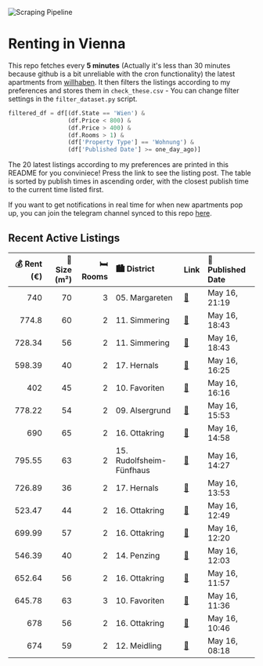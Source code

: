 ![Scraping Pipeline](https://github.com/AthomsG/renting-in-vienna/actions/workflows/run_pipeline.yml/badge.svg)


# Renting in Vienna

This repo fetches every **5 minutes** (Actually it's less than 30 minutes because github is a bit unreliable with the cron functionality) the latest apartments from [willhaben](https://www.willhaben.at/).
It then filters the listings according to my preferences and stores them in `check_these.csv` - You can change filter settings in the `filter_dataset.py` script.

```python
filtered_df = df[(df.State == 'Wien') & 
                 (df.Price < 800) &
                 (df.Price > 400) &
                 (df.Rooms > 1) &
                 (df['Property Type'] == 'Wohnung') &
                 (df['Published Date'] >= one_day_ago)]
```

The 20 latest listings according to my preferences are printed in this README for you conviniece! Press the link to see the listing post.
The table is sorted by publish times in ascending order, with the closest publish time to the current time listed first.

If you want to get notifications in real time for when new apartments pop up, you can join the telegram channel synced to this repo [here](https://t.me/+1HPAYOf5BSsyNTlk).

## Recent Active Listings

|   💰 Rent (€) |   📏 Size (m²) |   🛏️ Rooms | 🏙️ District              | Link                                                                                                                                                                                                    | 📅 Published Date   |
|-------------:|--------------:|-----------:|:-------------------------|:--------------------------------------------------------------------------------------------------------------------------------------------------------------------------------------------------------|:-------------------|
|       740    |            70 |          3 | 05. Margareten           | [🔗](https://www.willhaben.at/iad/immobilien/d/mietwohnungen/wien/wien-1050-margareten/gemeinde-wohnung-direktvergabe-1922505462/)                                                                       | May 16, 21:19      |
|       774.8  |            60 |          2 | 11. Simmering            | [🔗](https://www.willhaben.at/iad/immobilien/d/mietwohnungen/wien/wien-1110-simmering/am-kanal-73a-/-top-a073-1065124034/)                                                                               | May 16, 18:43      |
|       728.34 |            56 |          2 | 11. Simmering            | [🔗](https://www.willhaben.at/iad/immobilien/d/mietwohnungen/wien/wien-1110-simmering/herbortgasse-28-/-top-h085-1330591623/)                                                                            | May 16, 18:43      |
|       598.39 |            40 |          2 | 17. Hernals              | [🔗](https://www.willhaben.at/iad/immobilien/d/mietwohnungen/wien/wien-1170-hernals/topsanierte-unbefristete-altbauwohnung-in-der-balderichgasse-1410140797/)                                            | May 16, 16:25      |
|       402    |            45 |          2 | 10. Favoriten            | [🔗](https://www.willhaben.at/iad/immobilien/d/mietwohnungen/wien/wien-1100-favoriten/2-zimmer-sozialbauwohnung-n%C3%A4he-oberlaa-981599380/)                                                            | May 16, 16:16      |
|       778.22 |            54 |          2 | 09. Alsergrund           | [🔗](https://www.willhaben.at/iad/immobilien/d/mietwohnungen/wien/wien-1090-alsergrund/servitenviertel-%28pramergasse%29---miete-inkl.-heizkosten-u.-warmwasserakonto-1968396874/)                       | May 16, 15:53      |
|       690    |            65 |          2 | 16. Ottakring            | [🔗](https://www.willhaben.at/iad/immobilien/d/mietwohnungen/wien/wien-1160-ottakring/sanierte-wohnung-im-1.stock-ohne-lift-1559480524/)                                                                 | May 16, 14:58      |
|       795.55 |            63 |          2 | 15. Rudolfsheim-Fünfhaus | [🔗](https://www.willhaben.at/iad/immobilien/d/mietwohnungen/wien/wien-1150-rudolfsheim-f%C3%BCnfhaus/gut-geschnittene-eckwohnung-im-2.-liftstock---revitalisiertes-gr%C3%BCnderzeithaus-1946101800/)    | May 16, 14:27      |
|       726.89 |            36 |          2 | 17. Hernals              | [🔗](https://www.willhaben.at/iad/immobilien/d/mietwohnungen/wien/wien-1170-hernals/neubauprojekt-hernals---bezugsfertig-juli-2025---hochwertige-mietwohnungen-%2Ainkl.-einbauk%C3%BCche%2A-1531864024/) | May 16, 13:53      |
|       523.47 |            44 |          2 | 16. Ottakring            | [🔗](https://www.willhaben.at/iad/immobilien/d/mietwohnungen/wien/wien-1160-ottakring/unbefristet---wirklich-sch%C3%B6nes-2-zimmer-apartment-komplettk%C3%BCche-1733515380/)                             | May 16, 12:49      |
|       699.99 |            57 |          2 | 16. Ottakring            | [🔗](https://www.willhaben.at/iad/immobilien/d/mietwohnungen/wien/wien-1160-ottakring/open-house-am-19.5.-15:50-16:10%21-anfragen-nur-per-mail---keine-anrufe%21-1103624416/)                            | May 16, 12:20      |
|       546.39 |            40 |          2 | 14. Penzing              | [🔗](https://www.willhaben.at/iad/immobilien/d/mietwohnungen/wien/wien-1140-penzing/open-house-21.5.-16:30-16:50-uhr%21-keine-anrufe---anfragen-nur-per-mail%21-1764113241/)                             | May 16, 12:03      |
|       652.64 |            56 |          2 | 16. Ottakring            | [🔗](https://www.willhaben.at/iad/immobilien/d/mietwohnungen/wien/wien-1160-ottakring/open-house-19.5.-16:30-16:50-uhr%21-anfragen-nur-per-mail---keine-anrufe%21-1366934735/)                           | May 16, 11:57      |
|       645.78 |            63 |          3 | 10. Favoriten            | [🔗](https://www.willhaben.at/iad/immobilien/d/mietwohnungen/wien/wien-1100-favoriten/generalsanierte-3-zimmer-wohnung---befristet-1497167484/)                                                          | May 16, 11:36      |
|       678    |            56 |          2 | 16. Ottakring            | [🔗](https://www.willhaben.at/iad/immobilien/d/mietwohnungen/wien/wien-1160-ottakring/56-m2-wohnung-wien-16-ruhige-lage-2042061403/)                                                                     | May 16, 10:46      |
|       674    |            59 |          2 | 12. Meidling             | [🔗](https://www.willhaben.at/iad/immobilien/d/mietwohnungen/wien/wien-1120-meidling/wohnung-sozialbau-625313902/)                                                                                       | May 16, 08:18      |

